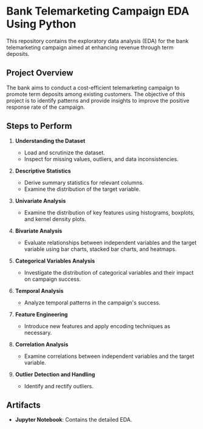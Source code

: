 # Bank Telemarketing Campaign EDA Using Python

This repository contains the exploratory data analysis (EDA) for the bank telemarketing campaign aimed at enhancing revenue through term deposits.

## Project Overview

The bank aims to conduct a cost-efficient telemarketing campaign to promote term deposits among existing customers. The objective of this project is to identify patterns and provide insights to improve the positive response rate of the campaign.

## Steps to Perform

1. **Understanding the Dataset**
   - Load and scrutinize the dataset.
   - Inspect for missing values, outliers, and data inconsistencies.

2. **Descriptive Statistics**
   - Derive summary statistics for relevant columns.
   - Examine the distribution of the target variable.

3. **Univariate Analysis**
   - Examine the distribution of key features using histograms, boxplots, and kernel density plots.

4. **Bivariate Analysis**
   - Evaluate relationships between independent variables and the target variable using bar charts, stacked bar charts, and heatmaps.

5. **Categorical Variables Analysis**
   - Investigate the distribution of categorical variables and their impact on campaign success.

6. **Temporal Analysis**
   - Analyze temporal patterns in the campaign's success.

7. **Feature Engineering**
   - Introduce new features and apply encoding techniques as necessary.

8. **Correlation Analysis**
   - Examine correlations between independent variables and the target variable.

9. **Outlier Detection and Handling**
   - Identify and rectify outliers.


## Artifacts

- **Jupyter Notebook**: Contains the detailed EDA.
